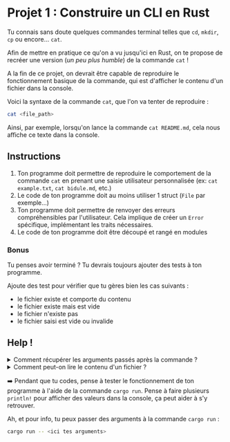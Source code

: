 # Projet 1 : Construire un CLI en Rust

Tu connais sans doute quelques commandes terminal telles que `cd`, `mkdir`, `cp` ou encore... `cat`.

Afin de mettre en pratique ce qu'on a vu jusqu'ici en Rust, on te propose de recréer une version (_un peu plus humble_) de la commande `cat` !

A la fin de ce projet, on devrait être capable de reproduire le fonctionnement basique de la commande, qui est d'afficher le contenu d'un fichier dans la console.

Voici la syntaxe de la commande `cat`, que l'on va tenter de reproduire :

```sh
cat <file_path>
```

Ainsi, par exemple, lorsqu'on lance la commande `cat README.md`, cela nous affiche ce texte dans la console.

## Instructions

1. Ton programme doit permettre de reproduire le comportement de la commande `cat` en prenant une saisie utilisateur personnalisée (ex: `cat example.txt`, `cat bidule.md`, etc.)
2. Le code de ton programme doit au moins utiliser 1 struct (`File` par exemple...)
3. Ton programme doit permettre de renvoyer des erreurs compréhensibles par l'utilisateur. Cela implique de créer un `Error` spécifique, implémentant les traits nécessaires.
4. Le code de ton programme doit être découpé et rangé en modules

### Bonus

Tu penses avoir terminé ? Tu devrais toujours ajouter des tests à ton programme.

Ajoute des test pour vérifier que tu gères bien les cas suivants :
- le fichier existe et comporte du contenu
- le fichier existe mais est vide
- le fichier n'existe pas
- le fichier saisi est vide ou invalide

## Help !

<details>
<summary>Comment récupérer les arguments passés après la commande ?</summary>
Pour cela, la librairie std de Rust nous permet de récupérer les arguments via <strong>std::env::args</strong>. Une petite recherche sur la <a href="https://doc.rust-lang.org/std/">documentation de std</a> devrait t'aiguiller
</details>

<details>
<summary>Comment peut-on lire le contenu d'un fichier ?</summary>
Là aussi, on compte sur la librairie std pour nous filer un coup de main. Regarde du côté de <a href="https://doc.rust-lang.org/std/fs/index.html">std::fs</a>, tu devrais trouver ton bonheur.
</details>

➡️ Pendant que tu codes, pense à tester le fonctionnement de ton programme à l'aide de la commande `cargo run`. Pense à faire plusieurs `println!` pour afficher des valeurs dans la console, ça peut aider à s'y retrouver.

Ah, et pour info, tu peux passer des arguments à la commande `cargo run` :

```sh
cargo run -- <ici tes arguments>
```

